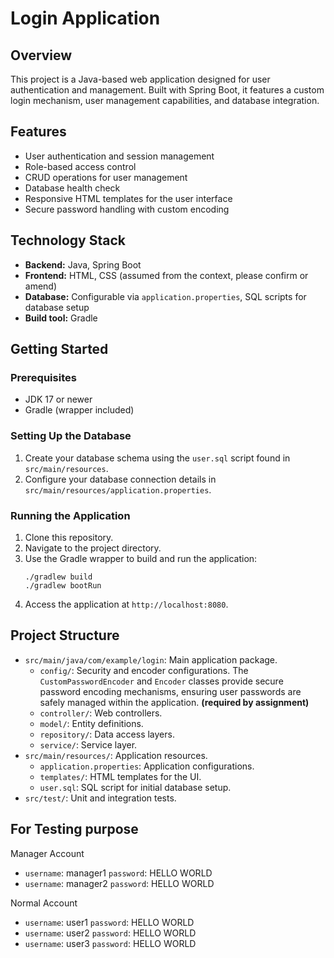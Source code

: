 
# Login Application

## Overview
This project is a Java-based web application designed for user authentication and management. Built with Spring Boot, it features a custom login mechanism, user management capabilities, and database integration.

## Features
- User authentication and session management
- Role-based access control
- CRUD operations for user management
- Database health check
- Responsive HTML templates for the user interface
- Secure password handling with custom encoding

## Technology Stack
- **Backend:** Java, Spring Boot
- **Frontend:** HTML, CSS (assumed from the context, please confirm or amend)
- **Database:** Configurable via `application.properties`, SQL scripts for database setup
- **Build tool:** Gradle

## Getting Started

### Prerequisites
- JDK 17 or newer
- Gradle (wrapper included)

### Setting Up the Database
1. Create your database schema using the `user.sql` script found in `src/main/resources`.
2. Configure your database connection details in `src/main/resources/application.properties`.

### Running the Application
1. Clone this repository.
2. Navigate to the project directory.
3. Use the Gradle wrapper to build and run the application:
   ```
   ./gradlew build
   ./gradlew bootRun
   ```
4. Access the application at `http://localhost:8080`.

## Project Structure
- `src/main/java/com/example/login`: Main application package.
    - `config/`: Security and encoder configurations. The `CustomPasswordEncoder` and `Encoder` classes provide secure password encoding mechanisms, ensuring user passwords are safely managed within the application. **(required by assignment)**
    - `controller/`: Web controllers.
    - `model/`: Entity definitions.
    - `repository/`: Data access layers.
    - `service/`: Service layer.
- `src/main/resources/`: Application resources.
    - `application.properties`: Application configurations.
    - `templates/`: HTML templates for the UI.
    - `user.sql`: SQL script for initial database setup.
- `src/test/`: Unit and integration tests.


## For Testing purpose
Manager Account 
- `username`: manager1 `password`: HELLO WORLD
- `username`: manager2 `password`: HELLO WORLD

Normal Account 
- `username`: user1 `password`: HELLO WORLD
- `username`: user2 `password`: HELLO WORLD
- `username`: user3 `password`: HELLO WORLD


